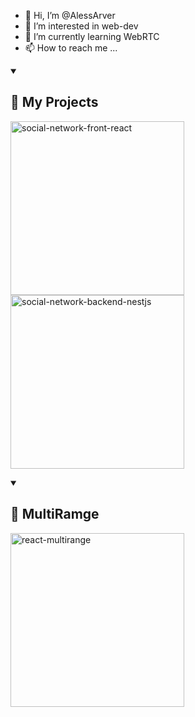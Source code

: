 - 👋 Hi, I’m @AlessArver
- 👀 I’m interested in web-dev
- 🌱 I’m currently learning WebRTC
- 📫 How to reach me ...

<details open> 
  <summary><h2>📘 My Projects</h2></summary>
  <p align="left">
    <a href="https://github.com/AlessArver/social-network-front-react"><img width="278" src="https://denvercoder1-github-readme-stats.vercel.app/api/pin/?username=AlessArver&repo=social-network-front-react&theme=react&bg_color=1F222E&title_color=0dff00&border_color=0dff00&icon_color=F8D866&show_icons=false" alt="social-network-front-react">
    </a>
    <a href="https://github.com/AlessArver/social-network-backend-nestjs"><img width="278" src="https://denvercoder1-github-readme-stats.vercel.app/api/pin/?username=AlessArver&repo=social-network-backend-nestjs&theme=react&bg_color=1F222E&title_color=0dff00&border_color=0dff00&icon_color=F8D866&show_icons=false" alt="social-network-backend-nestjs">
    </a>
  </p>
</details>
<details open> 
  <summary><h2>📘 MultiRamge</h2></summary>
  <p align="left">
     <a href="https://github.com/AlessArver/react-multirange"><img width="278" src="https://denvercoder1-github-readme-stats.vercel.app/api/pin/?username=AlessArver&repo=react-multirange&theme=react&bg_color=1F222E&title_color=0dff00&border_color=0dff00&icon_color=F8D866&show_icons=false" alt="react-multirange">
    </a>
  </p>
</details>
